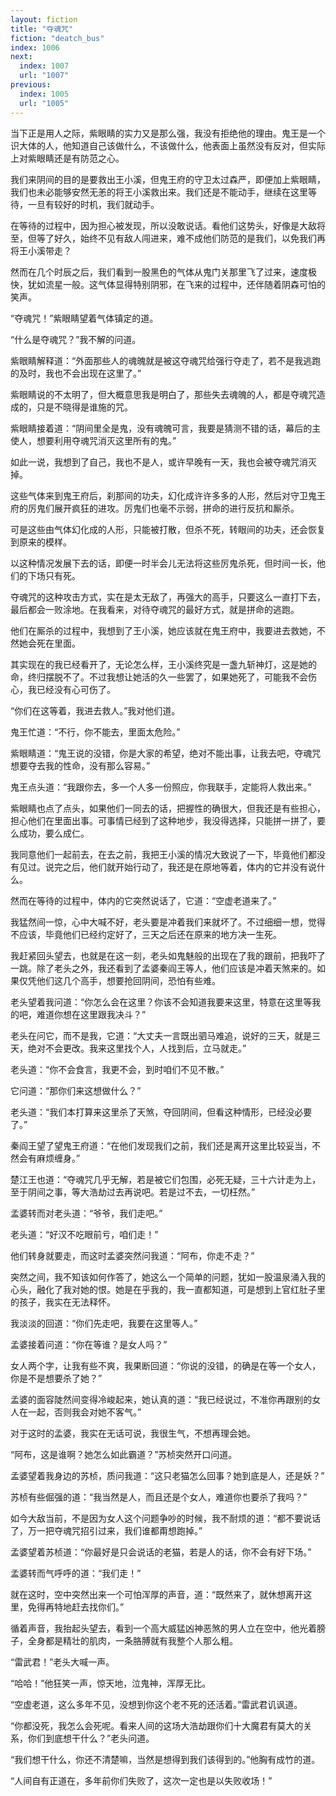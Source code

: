 ```yaml
---
layout: fiction
title: "夺魂咒"
fiction: "deatch_bus"
index: 1006
next:
  index: 1007
  url: "1007"
previous:
  index: 1005
  url: "1005"
---
```

当下正是用人之际，紫眼睛的实力又是那么强，我没有拒绝他的理由。鬼王是一个识大体的人，他知道自己该做什么，不该做什么，他表面上虽然没有反对，但实际上对紫眼睛还是有防范之心。

我们来阴间的目的是要救出王小溪，但鬼王府的守卫太过森严，即便加上紫眼睛，我们也未必能够安然无恙的将王小溪救出来。我们还是不能动手，继续在这里等待，一旦有较好的时机，我们就动手。

在等待的过程中，因为担心被发现，所以没敢说话。看他们这势头，好像是大敌将至，但等了好久，始终不见有敌人闯进来，难不成他们防范的是我们，以免我们再将王小溪带走？

然而在几个时辰之后，我们看到一股黑色的气体从鬼门关那里飞了过来，速度极快，犹如流星一般。这气体显得特别阴邪，在飞来的过程中，还伴随着阴森可怕的笑声。

“夺魂咒！”紫眼睛望着气体镇定的道。

“什么是夺魂咒？”我不解的问道。

紫眼睛解释道：“外面那些人的魂魄就是被这夺魂咒给强行夺走了，若不是我逃跑的及时，我也不会出现在这里了。”

紫眼睛说的不太明了，但大概意思我是明白了，那些失去魂魄的人，都是夺魂咒造成的，只是不晓得是谁施的咒。

紫眼睛接着道：“阴间里全是鬼，没有魂魄可言，我要是猜测不错的话，幕后的主使人，想要利用夺魂咒消灭这里所有的鬼。”

如此一说，我想到了自己，我也不是人，或许早晚有一天，我也会被夺魂咒消灭掉。

这些气体来到鬼王府后，刹那间的功夫，幻化成许许多多的人形，然后对守卫鬼王府的厉鬼们展开疯狂的进攻。厉鬼们也毫不示弱，拼命的进行反抗和厮杀。

可是这些由气体幻化成的人形，只能被打散，但杀不死，转眼间的功夫，还会恢复到原来的模样。

以这种情况发展下去的话，即便一时半会儿无法将这些厉鬼杀死，但时间一长，他们的下场只有死。

夺魂咒的这种攻击方式，实在是太无敌了，再强大的高手，只要这么一直打下去，最后都会一败涂地。在我看来，对待夺魂咒的最好方式，就是拼命的逃跑。

他们在厮杀的过程中，我想到了王小溪，她应该就在鬼王府中，我要进去救她，不然她会死在里面。

其实现在的我已经看开了，无论怎么样，王小溪终究是一盏九斩神灯，这是她的命，终归摆脱不了。不过我想让她活的久一些罢了，如果她死了，可能我不会伤心，我已经没有心可伤了。

“你们在这等着，我进去救人。”我对他们道。

鬼王忙道：“不行，你不能去，里面太危险。”

紫眼睛道：“鬼王说的没错，你是大家的希望，绝对不能出事，让我去吧，夺魂咒想要夺去我的性命，没有那么容易。”

鬼王点头道：“我跟你去，多一个人多一份照应，你我联手，定能将人救出来。”

紫眼睛也点了点头，如果他们一同去的话，把握性的确很大，但我还是有些担心，担心他们在里面出事。可事情已经到了这种地步，我没得选择，只能拼一拼了，要么成功，要么成仁。

我同意他们一起前去，在去之前，我把王小溪的情况大致说了一下，毕竟他们都没有见过。说完之后，他们就开始行动了，我还是在原地等着，体内的它并没有说什么。

然而在等待的过程中，体内的它突然说话了，它道：“空虚老道来了。”

我猛然间一惊，心中大喊不好，老头要是冲着我们来就坏了。不过细细一想，觉得不应该，毕竟他们已经约定好了，三天之后还在原来的地方决一生死。

我赶紧回头望去，也就是在这一刻，老头如鬼魅般的出现在了我的跟前，把我吓了一跳。除了老头之外，我还看到了孟婆秦阎王等人，他们应该是冲着天煞来的。如果仅凭他们这几个高手，想要抢回阴间，恐怕有些难。

老头望着我问道：“你怎么会在这里？你该不会知道我要来这里，特意在这里等我的吧，难道你想在这里跟我决斗？”

老头在问它，而不是我，它道：“大丈夫一言既出驷马难追，说好的三天，就是三天，绝对不会更改。我来这里找个人，人找到后，立马就走。”

老头道：“你不会食言，我更不会，到时咱们不见不散。”

它问道：“那你们来这想做什么？”

老头道：“我们本打算来这里杀了天煞，夺回阴间，但看这种情形，已经没必要了。”

秦阎王望了望鬼王府道：“在他们发现我们之前，我们还是离开这里比较妥当，不然会有麻烦缠身。”

楚江王也道：“夺魂咒几乎无解，若是被它们包围，必死无疑，三十六计走为上，至于阴间之事，等大浩劫过去再说吧。若是过不去，一切枉然。”

孟婆转而对老头道：“爷爷，我们走吧。”

老头道：“好汉不吃眼前亏，咱们走！”

他们转身就要走，而这时孟婆突然问我道：“阿布，你走不走？”

突然之间，我不知该如何作答了，她这么一个简单的问题，犹如一股温泉涌入我的心头，融化了我对她的恨。她是在乎我的，我一直都知道，可是想到上官红肚子里的孩子，我实在无法释怀。

我淡淡的回道：“你们先走吧，我要在这里等人。”

孟婆接着问道：“你在等谁？是女人吗？”

女人两个字，让我有些不爽，我果断回道：“你说的没错，的确是在等一个女人，你是不是想要杀了她？”

孟婆的面容陡然间变得冷峻起来，她认真的道：“我已经说过，不准你再跟别的女人在一起，否则我会对她不客气。”

对于这时的孟婆，我实在无话可说，我很生气，不想再理会她。

“阿布，这是谁啊？她怎么如此霸道？”苏桢突然开口问道。

孟婆望着我身边的苏桢，质问我道：“这只老猫怎么回事？她到底是人，还是妖？”

苏桢有些倔强的道：“我当然是人，而且还是个女人，难道你也要杀了我吗？”

如今大敌当前，不是因为女人这个问题争吵的时候，我不耐烦的道：“都不要说话了，万一把夺魂咒招引过来，我们谁都甭想跑掉。”

孟婆望着苏桢道：“你最好是只会说话的老猫，若是人的话，你不会有好下场。”

孟婆转而气呼呼的道：“我们走！”

就在这时，空中突然出来一个可怕浑厚的声音，道：“既然来了，就休想离开这里，免得再特地赶去找你们。”

循着声音，我抬起头望去，看到一个高大威猛凶神恶煞的男人立在空中，他光着膀子，全身都是精壮的肌肉，一条胳膊就有我整个人那么粗。

“雷武君！”老头大喊一声。

“哈哈！”他狂笑一声，惊天地，泣鬼神，浑厚无比。

“空虚老道，这么多年不见，没想到你这个老不死的还活着。”雷武君讥讽道。

“你都没死，我怎么会死呢。看来人间的这场大浩劫跟你们十大魔君有莫大的关系，你们到底想干什么？”老头问道。

“我们想干什么，你还不清楚嘛，当然是想得到我们该得到的。”他胸有成竹的道。

“人间自有正道在，多年前你们失败了，这次一定也是以失败收场！”
